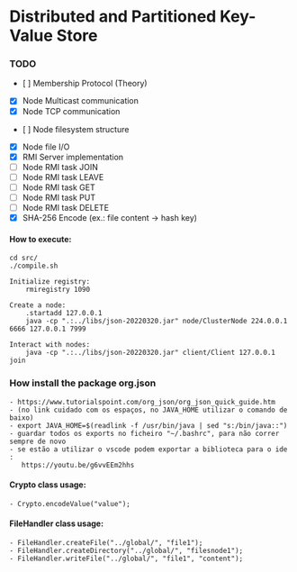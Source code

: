 # Distributed and Partitioned Key-Value Store

### TODO
- [ ] Membership Protocol (Theory)
- [x] Node Multicast communication
- [x] Node TCP communication
- [ ] Node filesystem structure
- [x] Node file I/O
- [x] RMI Server implementation
- [ ] Node RMI task JOIN
- [ ] Node RMI task LEAVE
- [ ] Node RMI task GET 
- [ ] Node RMI task PUT
- [ ] Node RMI task DELETE
- [x] SHA-256 Encode (ex.: file content -> hash key)

#### How to execute:
    cd src/
    ./compile.sh

    Initialize registry:
        rmiregistry 1090

    Create a node:
        .startadd 127.0.0.1
        java -cp ".:../libs/json-20220320.jar" node/ClusterNode 224.0.0.1 6666 127.0.0.1 7999

    Interact with nodes: 
        java -cp ".:../libs/json-20220320.jar" client/Client 127.0.0.1 join

### How install the package org.json
    - https://www.tutorialspoint.com/org_json/org_json_quick_guide.htm
    - (no link cuidado com os espaços, no JAVA_HOME utilizar o comando de baixo)
    - export JAVA_HOME=$(readlink -f /usr/bin/java | sed "s:/bin/java::")
    - guardar todos os exports no ficheiro "~/.bashrc", para não correr sempre de novo
    - se estão a utilizar o vscode podem exportar a biblioteca para o ide :
       https://youtu.be/g6vvEEm2hhs

#### Crypto class usage:
    - Crypto.encodeValue("value");

#### FileHandler class usage:
    - FileHandler.createFile("../global/", "file1");
    - FileHandler.createDirectory("../global/", "filesnode1");
    - FileHandler.writeFile("../global/", "file1", "content");